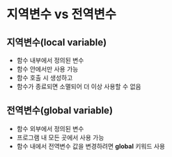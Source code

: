 # 지역변수 vs 전역변수

## 지역변수(local variable)

* 함수 내부에서 정의된 변수
* 함수 안에서만 사용 가능
* 함수 호출 시 생성하고
* 함수가 종료되면 소멸되어 더 이상 사용할 수 없음

## 전역변수(global variable)

* 함수 외부에서 정의된 변수
* 프로그램 내 모든 곳에서 사용 가능
* 함수 내에서 전역변수 값을 변경하려면  **global** 키워드 사용 